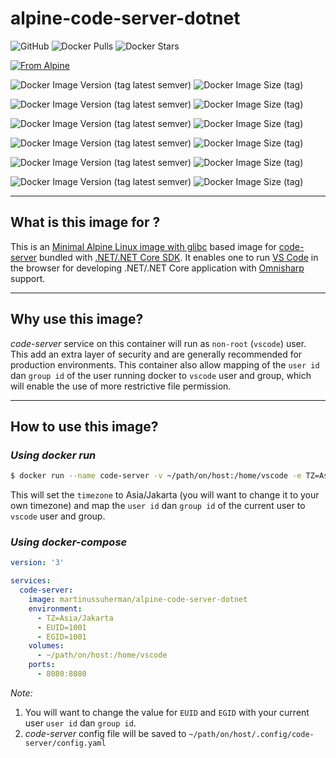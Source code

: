 # alpine-code-server-dotnet

![GitHub](https://img.shields.io/github/license/martinussuherman/alpine-code-server-dotnet) ![Docker Pulls](https://img.shields.io/docker/pulls/martinussuherman/alpine-code-server-dotnet) ![Docker Stars](https://img.shields.io/docker/stars/martinussuherman/alpine-code-server-dotnet)

[![From Alpine](https://img.shields.io/badge/FROM-martinussuherman/alpine--code--server-brightgreen.svg)](https://hub.docker.com/r/martinussuherman/alpine-code-server)

![Docker Image Version (tag latest semver)](https://img.shields.io/docker/v/martinussuherman/alpine-code-server-dotnet/latest-net3.1) ![Docker Image Size (tag)](https://img.shields.io/docker/image-size/martinussuherman/alpine-code-server-dotnet/latest-net3.1)

![Docker Image Version (tag latest semver)](https://img.shields.io/docker/v/martinussuherman/alpine-code-server-dotnet/latest-net5.0) ![Docker Image Size (tag)](https://img.shields.io/docker/image-size/martinussuherman/alpine-code-server-dotnet/latest-net5.0)

![Docker Image Version (tag latest semver)](https://img.shields.io/docker/v/martinussuherman/alpine-code-server-dotnet/latest-net6.0) ![Docker Image Size (tag)](https://img.shields.io/docker/image-size/martinussuherman/alpine-code-server-dotnet/latest-net6.0)

![Docker Image Version (tag latest semver)](https://img.shields.io/docker/v/martinussuherman/alpine-code-server-dotnet/3.9.1-net3.1) ![Docker Image Size (tag)](https://img.shields.io/docker/image-size/martinussuherman/alpine-code-server-dotnet/3.9.1-net3.1)

![Docker Image Version (tag latest semver)](https://img.shields.io/docker/v/martinussuherman/alpine-code-server-dotnet/3.9.1-net5.0) ![Docker Image Size (tag)](https://img.shields.io/docker/image-size/martinussuherman/alpine-code-server-dotnet/3.9.1-net5.0)

![Docker Image Version (tag latest semver)](https://img.shields.io/docker/v/martinussuherman/alpine-code-server-dotnet/3.9.1-net6.0) ![Docker Image Size (tag)](https://img.shields.io/docker/image-size/martinussuherman/alpine-code-server-dotnet/3.9.1-net6.0)

---

## What is this image for ?

This is an [Minimal Alpine Linux image with glibc](https://hub.docker.com/r/jeanblanchard/alpine-glibc) based image for [code-server](https://github.com/cdr/code-server/) bundled with [.NET/.NET Core SDK](https://dotnet.microsoft.com). It enables one to run [VS Code](https://code.visualstudio.com/) in the browser for developing .NET/.NET Core application with [Omnisharp](https://github.com/OmniSharp/omnisharp-roslyn) support.

---

## Why use this image?

*code-server* service on this container will run as `non-root` (`vscode`) user. This add an extra layer of security and are generally recommended for production environments. This container also allow mapping of the `user id` dan `group id` of the user running docker to `vscode` user and group, which will enable the use of more restrictive file permission.

---

## How to use this image?

### *Using docker run*

```bash
$ docker run --name code-server -v ~/path/on/host:/home/vscode -e TZ=Asia/Jakarta -e EUID=$(id -u) -e EGID=$(id -g) -p 8080:8080 martinussuherman/alpine-code-server-dotnet
```
This will set the `timezone` to Asia/Jakarta (you will want to change it to your own timezone) and map the `user id` dan `group id` of the current user to `vscode` user and group.

### *Using docker-compose*

```yaml
version: '3'

services:
  code-server:
    image: martinussuherman/alpine-code-server-dotnet
    environment:
      - TZ=Asia/Jakarta
      - EUID=1001
      - EGID=1001
    volumes:
      - ~/path/on/host:/home/vscode
    ports:
      - 8080:8080

```

*Note:*
1. You will want to change the value for `EUID` and `EGID` with your current user `user id` dan `group id`.
2. *code-server* config file will be saved to `~/path/on/host/.config/code-server/config.yaml`
